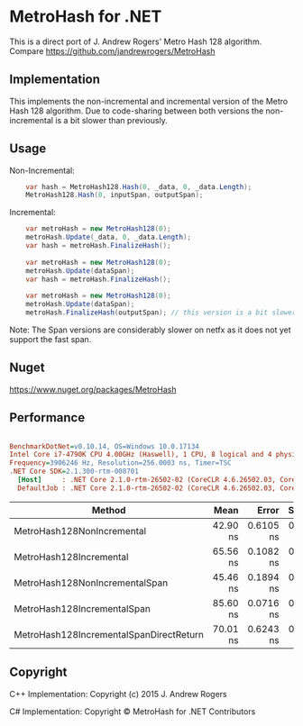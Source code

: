 # MetroHash for .NET
This is a direct port of J. Andrew Rogers' Metro Hash 128 algorithm.
Compare https://github.com/jandrewrogers/MetroHash

## Implementation
This implements the non-incremental and incremental version of the Metro Hash 128 algorithm.
Due to code-sharing between both versions the non-incremental is a bit slower than previously.

## Usage
Non-Incremental: 
```csharp
    var hash = MetroHash128.Hash(0, _data, 0, _data.Length);
	MetroHash128.Hash(0, inputSpan, outputSpan);
```
Incremental: 
```csharp
    var metroHash = new MetroHash128(0);
    metroHash.Update(_data, 0, _data.Length);
    var hash = metroHash.FinalizeHash();
	
	var metroHash = new MetroHash128(0);
    metroHash.Update(dataSpan);
    var hash = metroHash.FinalizeHash();
	
	var metroHash = new MetroHash128(0);
    metroHash.Update(dataSpan);
    metroHash.FinalizeHash(outputSpan); // this version is a bit slower than the one above
```

Note: The Span versions are considerably slower on netfx as it does not yet support the fast span.

## Nuget
https://www.nuget.org/packages/MetroHash

## Performance
``` ini

BenchmarkDotNet=v0.10.14, OS=Windows 10.0.17134
Intel Core i7-4790K CPU 4.00GHz (Haswell), 1 CPU, 8 logical and 4 physical cores
Frequency=3906246 Hz, Resolution=256.0003 ns, Timer=TSC
.NET Core SDK=2.1.300-rtm-008701
  [Host]     : .NET Core 2.1.0-rtm-26502-02 (CoreCLR 4.6.26502.03, CoreFX 4.6.26502.02), 64bit RyuJIT
  DefaultJob : .NET Core 2.1.0-rtm-26502-02 (CoreCLR 4.6.26502.03, CoreFX 4.6.26502.02), 64bit RyuJIT


```
|                                  Method |     Mean |     Error |    StdDev |  Gen 0 | Allocated |
|---------------------------------------- |---------:|----------:|----------:|-------:|----------:|
|              MetroHash128NonIncremental | 42.90 ns | 0.6105 ns | 0.5711 ns | 0.0095 |      40 B |
|                 MetroHash128Incremental | 65.56 ns | 0.1082 ns | 0.0904 ns | 0.0380 |     160 B |
|          MetroHash128NonIncrementalSpan | 45.46 ns | 0.1894 ns | 0.1772 ns |      - |       0 B |
|             MetroHash128IncrementalSpan | 85.60 ns | 0.0716 ns | 0.0598 ns | 0.0380 |     160 B |
| MetroHash128IncrementalSpanDirectReturn | 70.01 ns | 0.6243 ns | 0.5534 ns | 0.0380 |     160 B |


## Copyright
C++ Implementation: Copyright (c) 2015 J. Andrew Rogers

C# Implementation: Copyright © MetroHash for .NET Contributors
